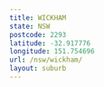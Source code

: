 ```yaml
---
title: WICKHAM
state: NSW
postcode: 2293
latitude: -32.917776
longitude: 151.754696
url: /nsw/wickham/
layout: suburb
---
```

